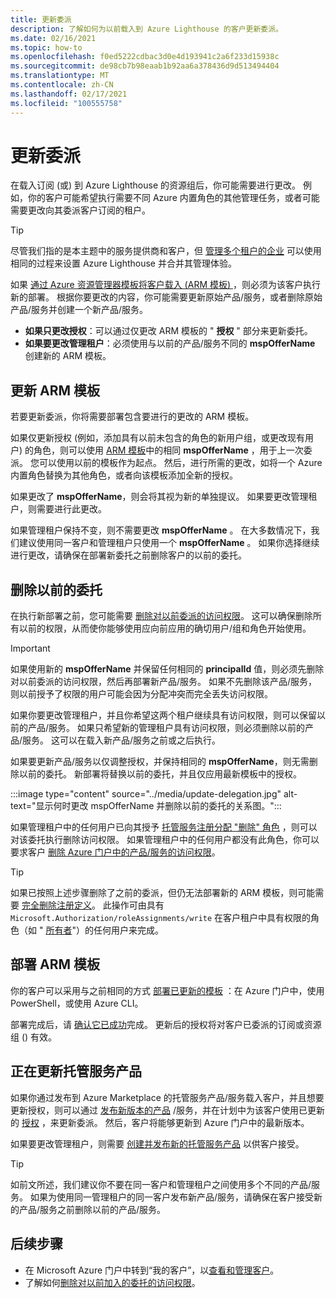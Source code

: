 ```yaml
---
title: 更新委派
description: 了解如何为以前载入到 Azure Lighthouse 的客户更新委派。
ms.date: 02/16/2021
ms.topic: how-to
ms.openlocfilehash: f0ed5222cdbac3d0e4d193941c2a6f233d15938c
ms.sourcegitcommit: de98cb7b98eaab1b92aa6a378436d9d513494404
ms.translationtype: MT
ms.contentlocale: zh-CN
ms.lasthandoff: 02/17/2021
ms.locfileid: "100555758"
---
```

# <a name="update-a-delegation"></a>更新委派

在载入订阅 (或) 到 Azure Lighthouse 的资源组后，你可能需要进行更改。 例如，你的客户可能希望执行需要不同 Azure 内置角色的其他管理任务，或者可能需要更改向其委派客户订阅的租户。

> [!TIP]
> 尽管我们指的是本主题中的服务提供商和客户，但 [管理多个租户的企业](../concepts/enterprise.md) 可以使用相同的过程来设置 Azure Lighthouse 并合并其管理体验。

如果 [通过 Azure 资源管理器模板将客户载入 (ARM 模板) ](onboard-customer.md)，则必须为该客户执行新的部署。 根据你要更改的内容，你可能需要更新原始产品/服务，或者删除原始产品/服务并创建一个新产品/服务。

- **如果只更改授权**：可以通过仅更改 ARM 模板的 " **授权** " 部分来更新委托。
- **如果要更改管理租户**：必须使用与以前的产品/服务不同的 **mspOfferName** 创建新的 ARM 模板。

## <a name="update-your-arm-template"></a>更新 ARM 模板

若要更新委派，你将需要部署包含要进行的更改的 ARM 模板。

如果仅更新授权 (例如，添加具有以前未包含的角色的新用户组，或更改现有用户) 的角色，则可以使用 [ARM 模板](onboard-customer.md#create-an-azure-resource-manager-template)中的相同 **mspOfferName** ，用于上一次委派。 您可以使用以前的模板作为起点。 然后，进行所需的更改，如将一个 Azure 内置角色替换为其他角色，或者向该模板添加全新的授权。

如果更改了 **mspOfferName**，则会将其视为新的单独提议。 如果要更改管理租户，则需要进行此更改。

如果管理租户保持不变，则不需要更改 **mspOfferName** 。 在大多数情况下，我们建议使用同一客户和管理租户只使用一个 **mspOfferName** 。 如果你选择继续进行更改，请确保在部署新委托之前删除客户的以前的委托。

## <a name="remove-the-previous-delegation"></a>删除以前的委托

在执行新部署之前，您可能需要 [删除对以前委派的访问权限](remove-delegation.md)。 这可以确保删除所有以前的权限，从而使你能够使用应向前应用的确切用户/组和角色开始使用。

> [!IMPORTANT]
> 如果使用新的 **mspOfferName** 并保留任何相同的 **principalId** 值，则必须先删除对以前委派的访问权限，然后再部署新产品/服务。 如果不先删除该产品/服务，则以前授予了权限的用户可能会因为分配冲突而完全丢失访问权限。

如果你要更改管理租户，并且你希望这两个租户继续具有访问权限，则可以保留以前的产品/服务。 如果只希望新的管理租户具有访问权限，则必须删除以前的产品/服务。 这可以在载入新产品/服务之前或之后执行。

如果要更新产品/服务以仅调整授权，并保持相同的 **mspOfferName**，则无需删除以前的委托。 新部署将替换以前的委托，并且仅应用最新模板中的授权。

:::image type="content" source="../media/update-delegation.jpg" alt-text="显示何时更改 mspOfferName 并删除以前的委托的关系图。":::

如果管理租户中的任何用户已向其授予 [托管服务注册分配 "删除" 角色](../../role-based-access-control/built-in-roles.md#managed-services-registration-assignment-delete-role) ，则可以对该委托执行删除访问权限。 如果管理租户中的任何用户都没有此角色，你可以要求客户 [删除 Azure 门户中的产品/服务的访问权限](view-manage-service-providers.md#add-or-remove-service-provider-offers)。

> [!TIP]
> 如果已按照上述步骤删除了之前的委派，但仍无法部署新的 ARM 模板，则可能需要 [完全删除注册定义](/powershell/module/az.managedservices/remove-azmanagedservicesdefinition)。 此操作可由具有 `Microsoft.Authorization/roleAssignments/write` 在客户租户中具有权限的角色（如 " [所有者](../../role-based-access-control/built-in-roles.md#owner)"）的任何用户来完成。  

## <a name="deploy-the-arm-template"></a>部署 ARM 模板

你的客户可以采用与之前相同的方式 [部署已更新的模板](onboard-customer.md#deploy-the-azure-resource-manager-templates) ：在 Azure 门户中，使用 PowerShell，或使用 Azure CLI。

部署完成后，请 [确认它已成功](onboard-customer.md#confirm-successful-onboarding)完成。 更新后的授权将对客户已委派的订阅或资源组 () 有效。

## <a name="updating-managed-service-offers"></a>正在更新托管服务产品

如果你通过发布到 Azure Marketplace 的托管服务产品/服务载入客户，并且想要更新授权，则可以通过 [发布新版本的产品](../../marketplace/partner-center-portal/update-existing-offer.md) /服务，并在计划中为该客户使用已更新的 [授权](../../marketplace/plan-managed-service-offer.md) ，来更新委派。 然后，客户将能够更新到 Azure 门户中的最新版本。

如果要更改管理租户，则需要 [创建并发布新的托管服务产品](../../marketplace/plan-managed-service-offer.md) 以供客户接受。

> [!TIP]
> 如前文所述，我们建议你不要在同一客户和管理租户之间使用多个不同的产品/服务。 如果为使用同一管理租户的同一客户发布新产品/服务，请确保在客户接受新的产品/服务之前删除以前的产品/服务。

## <a name="next-steps"></a>后续步骤

- 在 Microsoft Azure 门户中转到“我的客户”，以[查看和管理客户](view-manage-customers.md)。
- 了解如何[删除对以前加入的委托的访问权限](remove-delegation.md)。
